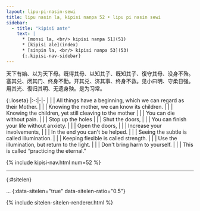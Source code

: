 ```yaml
---
layout: lipu-pi-nasin-sewi
title: lipu nasin la, kipisi nanpa 52 • lipu pi nasin sewi
sidebar:
  - title: "kipisi ante"
    text: |
      * [monsi la, <br/> kipisi nanpa 51](51)
      * [kipisi ale](index)
      * [sinpin la, <br/> kipisi nanpa 53](53)
      {:.kipisi-nav-sidebar}
---
```


天下有始、以为天下母。旣得其母、以知其子、旣知其子、復守其母、没身不殆。塞其兑、闭其门、终身不勤。开其兑、济其事、终身不救。见小曰明、守柔日强。 用其光、復归其明、无遗身殃。是为习常。

{:.loseta}
|:-:|-|-
|  |  | All things have a beginning, which we can regard as their Mother.
|  |  | Knowing the mother, we can know its children.
|  |  | Knowing the children, yet still cleaving to the mother
|  |  | You can die without pain.
|  |  | Stop up the holes
|  |  | Shut the doors,
|  |  | You can finish your life without anxiety.
|  |  | Open the doors,
|  |  | Increase your involvements,
|  |  | In the end you can't be helped.
|  |  | Seeing the subtle is called illumination.
|  |  | Keeping flexible is called strength.
|  |  | Use the illumination, but return to the light.
|  |  | Don't bring harm to yourself.
|  |  | This is called “practicing the eternal.”

{% include kipisi-nav.html num=52 %}

-------
{:#sitelen}

...
{:data-sitelen="true" data-sitelen-ratio="0.5"}

{% include sitelen-sitelen-renderer.html %}
